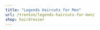 ```yaml
---
title: "Legends Haircuts for Men"
url: /trenton/legends-haircuts-for-men/
shop: hairdresser
---
```

